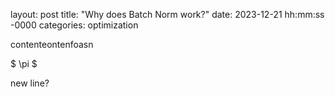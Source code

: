 layout: post
title: "Why does Batch Norm work?"
date: 2023-12-21 hh:mm:ss -0000
categories: optimization

contenteontenfoasn

$ \pi $ 

new line?

